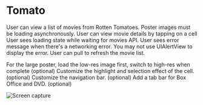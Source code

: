 Tomato
======

User can view a list of movies from Rotten Tomatoes. Poster images must be loading asynchronously.
User can view movie details by tapping on a cell
User sees loading state while waiting for movies API.
User sees error message when there's a networking error. You may not use UIAlertView to display the error.
User can pull to refresh the movie list.

For the large poster, load the low-res image first, switch to high-res when complete (optional)
Customize the highlight and selection effect of the cell. (optional)
Customize the navigation bar. (optional)
Add a tab bar for Box Office and DVD. (optional)





![Screen capture](tipVideo3.gif)
